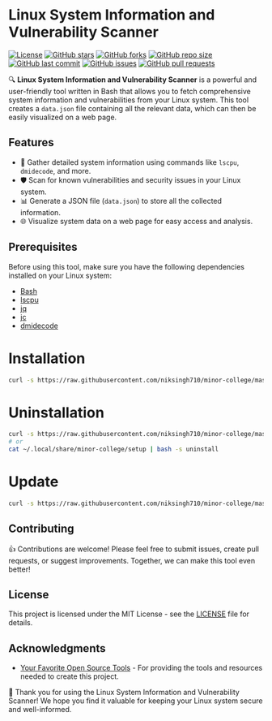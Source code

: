 # Linux System Information and Vulnerability Scanner

[![License](https://img.shields.io/github/license/niksingh710/cli?color=blue)](LICENSE)
[![GitHub stars](https://img.shields.io/github/stars/niksingh710/minor-college?style=social)](https://github.com/niksingh710/minor-college/stargazers)
[![GitHub forks](https://img.shields.io/github/forks/niksingh710/minor-college?style=social)](https://github.com/niksingh710/minor-college/network/members)
[![GitHub repo size](https://img.shields.io/github/repo-size/niksingh710/cli)](https://github.com/niksingh710/cli)
[![GitHub last commit](https://img.shields.io/github/last-commit/niksingh710/minor-college)](https://github.com/niksingh710/minor-college/commits/master)
[![GitHub issues](https://img.shields.io/github/issues/niksingh710/minor-college)](https://github.com/niksingh710/minor-college/issues)
[![GitHub pull requests](https://img.shields.io/github/issues-pr/niksingh710/minor-college)](https://github.com/niksingh710/minor-college/pulls)

🔍 **Linux System Information and Vulnerability Scanner** is a powerful and user-friendly tool written in Bash that allows you to fetch comprehensive system information and vulnerabilities from your Linux system. This tool creates a `data.json` file containing all the relevant data, which can then be easily visualized on a web page.

<!-- ![Screenshot](screenshot.png) -->

## Features

- 🐧 Gather detailed system information using commands like `lscpu`, `dmidecode`, and more.
- 🛡️ Scan for known vulnerabilities and security issues in your Linux system.
- 📊 Generate a JSON file (`data.json`) to store all the collected information.
- 🌐 Visualize system data on a web page for easy access and analysis.

## Prerequisites

Before using this tool, make sure you have the following dependencies installed on your Linux system:

- [Bash](https://www.gnu.org/software/bash/)
- [lscpu](https://man7.org/linux/man-pages/man1/lscpu.1.html)
- [jq](https://stedolan.github.io/jq/)
- [jc](https://github.com/kellyjonbrazil/jc)
- [dmidecode](https://linux.die.net/man/8/dmidecode)

# Installation

```bash
curl -s https://raw.githubusercontent.com/niksingh710/minor-college/master/setup | bash -s install
```

# Uninstallation

```bash
curl -s https://raw.githubusercontent.com/niksingh710/minor-college/master/setup | bash -s uninstall
# or
cat ~/.local/share/minor-college/setup | bash -s uninstall
```

# Update

```bash
curl -s https://raw.githubusercontent.com/niksingh710/minor-college/master/setup | bash -s update
```




## Contributing

👍 Contributions are welcome! Please feel free to submit issues, create pull requests, or suggest improvements. Together, we can make this tool even better!

## License

This project is licensed under the MIT License - see the [LICENSE](LICENSE) file for details.

## Acknowledgments

- [Your Favorite Open Source Tools](https://opensource.org) - For providing the tools and resources needed to create this project.

🚀 Thank you for using the Linux System Information and Vulnerability Scanner! We hope you find it valuable for keeping your Linux system secure and well-informed.

